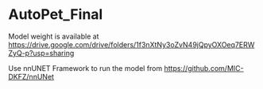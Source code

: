 # AutoPet_Final
Model weight is available at https://drive.google.com/drive/folders/1f3nXtNy3oZvN49jQpyOXOeq7ERWZyQ-p?usp=sharing

Use nnUNET Framework to run the model from https://github.com/MIC-DKFZ/nnUNet
